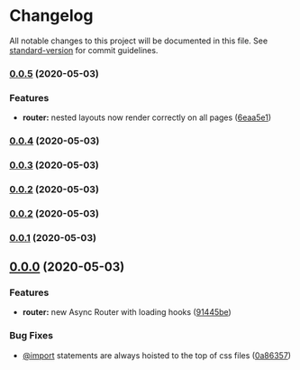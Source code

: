 # Changelog

All notable changes to this project will be documented in this file. See [standard-version](https://github.com/conventional-changelog/standard-version) for commit guidelines.

### [0.0.5](https://github.com/thattomperson/willowy/compare/v0.0.4...v0.0.5) (2020-05-03)


### Features

* **router:** nested layouts now render correctly on all pages ([6eaa5e1](https://github.com/thattomperson/willowy/commit/6eaa5e16a6e34eba94d0d1e20e3f7f5bceb18cd0))

### [0.0.4](https://github.com/thattomperson/willowy/compare/v0.0.3...v0.0.4) (2020-05-03)

### [0.0.3](https://github.com/thattomperson/willowy/compare/v0.0.1...v0.0.3) (2020-05-03)

### [0.0.2](https://github.com/thattomperson/willowy/compare/v0.0.1...v0.0.2) (2020-05-03)

### [0.0.2](https://github.com/thattomperson/willowy/compare/v0.0.1...v0.0.2) (2020-05-03)

### [0.0.1](https://github.com/thattomperson/willowy/compare/v0.0.0...v0.0.1) (2020-05-03)

## [0.0.0](https://github.com/thattomperson/willowy/compare/v0.0.2...v0.0.0) (2020-05-03)


### Features

* **router:** new Async Router with loading hooks ([91445be](https://github.com/thattomperson/willowy/commit/91445be8283bd2a2595fa0878fde5061b51a1f33))


### Bug Fixes

* [@import](https://github.com/import) statements are always hoisted to the top of css files ([0a86357](https://github.com/thattomperson/willowy/commit/0a86357ee4e572e482f1a48b115431acb90e0dc8))
